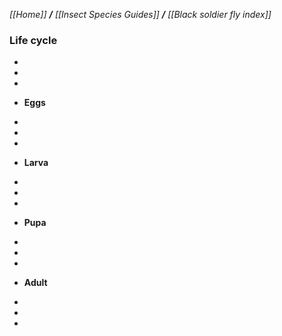_[[Home]] **/** [[Insect Species Guides]] **/** [[Black soldier fly index]]_

### Life cycle
-
-
-

* **Eggs**

-
-
-

* **Larva**

-
-
-

* **Pupa**

-
-
-

* **Adult**

-
-
-
